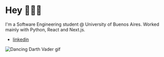 # Hey 👨🏽‍💻
  I'm a Software Engineering student @ University of Buenos Aires. Worked mainly with Python, React and Next.js.
* [linkedin](https://www.linkedin.com/in/ignaciorodriguezjusto/)

![Dancing Darth Vader gif](https://media.giphy.com/media/jd6TVgsph6w7e/giphy.gif)
